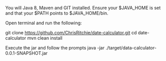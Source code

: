 You will Java 8, Maven and GIT installed. Ensure your $JAVA_HOME is set and that your $PATH points to $JAVA_HOME/bin.

Open terminal and run the following:

  git clone https://github.com/ChrisRitchie/date-calculator.git
  cd date-calculator
  mvn clean install

Execute the jar and follow the prompts
java -jar ./target/data-calculator-0.0.1-SNAPSHOT.jar

